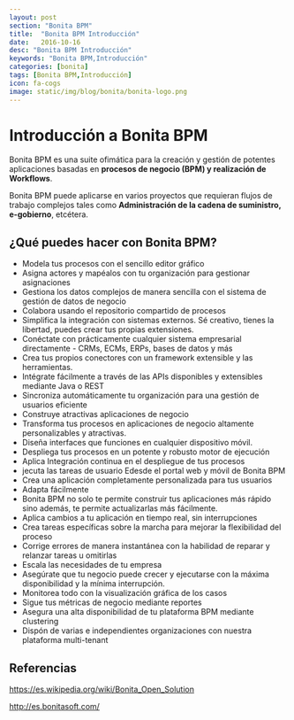 ```yaml
---
layout: post
section: "Bonita BPM"
title:  "Bonita BPM Introducción"
date:   2016-10-16
desc: "Bonita BPM Introducción"
keywords: "Bonita BPM,Introducción"
categories: [bonita]
tags: [Bonita BPM,Introducción]
icon: fa-cogs
image: static/img/blog/bonita/bonita-logo.png
---
```


# Introducción a Bonita BPM 

Bonita BPM es una suite ofimática para la creación y gestión de potentes aplicaciones basadas en **procesos de negocio (BPM) y realización de Workflows**.

Bonita BPM puede aplicarse en varios proyectos que requieran flujos de trabajo complejos tales como **Administración de la cadena de suministro, e-gobierno**, etcétera.

## ¿Qué puedes hacer con Bonita BPM?

* Modela tus procesos con el sencillo editor gráfico
* Asigna actores y mapéalos con tu organización para gestionar asignaciones
* Gestiona los datos complejos de manera sencilla con el sistema de gestión de datos de negocio
* Colabora usando el repositorio compartido de procesos
* Simplifica la integración con sistemas externos. Sé creativo, tienes la libertad, puedes crear tus propias extensiones.
* Conéctate con prácticamente cualquier sistema empresarial directamente - CRMs, ECMs, ERPs, bases de datos y más
* Crea tus propios conectores con un framework extensible y las herramientas.
* Intégrate fácilmente a través de las APIs disponibles y extensibles mediante Java o REST
* Sincroniza automáticamente tu organización para una gestión de usuarios eficiente
* Construye atractivas aplicaciones de negocio
* Transforma tus procesos en aplicaciones de negocio altamente personalizables y atractivas.
* Diseña interfaces que funciones en cualquier dispositivo móvil.
* Despliega tus procesos en un potente y robusto motor de ejecución
* Aplica Integración continua en el despliegue de tus procesos
* jecuta las tareas de usuario Edesde el portal web y móvil de Bonita BPM
* Crea una aplicación completamente personalizada para tus usuarios
* Adapta fácilmente
* Bonita BPM no solo te permite construir tus aplicaciones más rápido sino además, te permite actualizarlas más fácilmente.
* Aplica cambios a tu aplicación en tiempo real, sin interrupciones
* Crea tareas específicas sobre la marcha para mejorar la flexibilidad del proceso
* Corrige errores de manera instantánea con la habilidad de reparar y relanzar tareas u omitirlas
* Escala las necesidades de tu empresa
* Asegúrate que tu negocio puede crecer y ejecutarse con la máxima disponibilidad y la mínima interrupción.
* Monitorea todo con la visualización gráfica de los casos
* Sigue tus métricas de negocio mediante reportes
* Asegura una alta disponibilidad de tu plataforma BPM mediante clustering
* Dispón de varias e independientes organizaciones con nuestra plataforma multi-tenant

## Referencias

<https://es.wikipedia.org/wiki/Bonita_Open_Solution>

<http://es.bonitasoft.com/>
